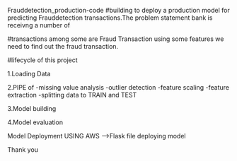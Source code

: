 Frauddetection_production-code
#building to deploy a production model for predicting Frauddetection transactions.The problem statement bank is receivng a number of

#transactions among some are Fraud Transaction using some features we need to find out the fraud transaction.

#lifecycle of this project

1.Loading Data

2.PIPE of
  -missing value analysis
  -outlier detection
  -feature scaling
  -feature extraction
  -splitting data to TRAIN and TEST

3.Model building

4.Model evaluation

Model Deployment USING AWS
—>Flask file
deploying model

Thank you
